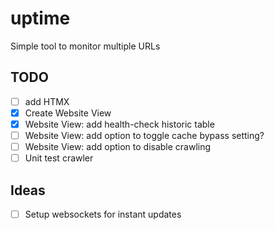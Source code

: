 # uptime

Simple tool to monitor multiple URLs

## TODO

- [ ] add HTMX
- [x] Create Website View
- [x] Website View: add health-check historic table
- [ ] Website View: add option to toggle cache bypass setting?
- [ ] Website View: add option to disable crawling
- [ ] Unit test crawler

## Ideas

- [ ] Setup websockets for instant updates
